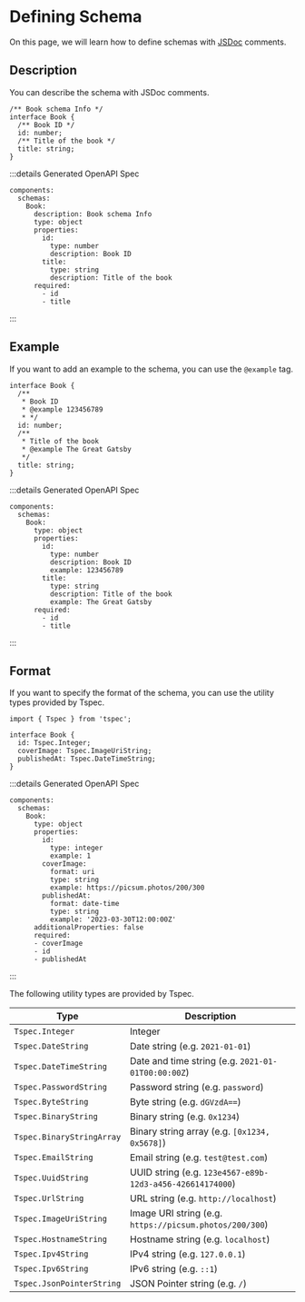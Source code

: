 # Defining Schema

On this page, we will learn how to define schemas with [JSDoc](https://jsdoc.app/about-getting-started.html) comments.

## Description

You can describe the schema with JSDoc comments.

```ts{1,3,5}
/** Book schema Info */
interface Book {
  /** Book ID */
  id: number;
  /** Title of the book */
  title: string;
}
```

:::details Generated OpenAPI Spec
```yaml{4,9,12}
components:
  schemas:
    Book:
      description: Book schema Info
      type: object
      properties:
        id:
          type: number
          description: Book ID
        title:
          type: string
          description: Title of the book
      required:
        - id
        - title
```
:::

## Example

If you want to add an example to the schema, you can use the `@example` tag.

```ts{4,9}
interface Book {
  /**
   * Book ID
   * @example 123456789
   * */
  id: number;
  /**
   * Title of the book
   * @example The Great Gatsby
   */
  title: string;
}
```

:::details Generated OpenAPI Spec

```yaml{9,13}
components:
  schemas:
    Book:
      type: object
      properties:
        id:
          type: number
          description: Book ID
          example: 123456789
        title:
          type: string
          description: Title of the book
          example: The Great Gatsby
      required:
        - id
        - title
```
:::

## Format

If you want to specify the format of the schema, you can use the utility types provided by Tspec.

```ts{4,5,6}
import { Tspec } from 'tspec';

interface Book {
  id: Tspec.Integer;
  coverImage: Tspec.ImageUriString;
  publishedAt: Tspec.DateTimeString;
}
``` 

:::details Generated OpenAPI Spec
```yaml{7-8,10-12,14-16}
components:
  schemas:
    Book:
      type: object
      properties:
        id:
          type: integer
          example: 1
        coverImage:
          format: uri
          type: string
          example: https://picsum.photos/200/300
        publishedAt:
          format: date-time
          type: string
          example: '2023-03-30T12:00:00Z'
      additionalProperties: false
      required:
      - coverImage
      - id
      - publishedAt
```
:::

The following utility types are provided by Tspec.

| Type | Description |
| --- | --- |
| `Tspec.Integer` | Integer |
| `Tspec.DateString` | Date string (e.g. `2021-01-01`) |
| `Tspec.DateTimeString` | Date and time string (e.g. `2021-01-01T00:00:00Z`) |
| `Tspec.PasswordString` | Password string (e.g. `password`) |
| `Tspec.ByteString` | Byte string (e.g. `dGVzdA==`) |
| `Tspec.BinaryString` | Binary string (e.g. `0x1234`) |
| `Tspec.BinaryStringArray` | Binary string array (e.g. `[0x1234, 0x5678]`) |
| `Tspec.EmailString` | Email string (e.g. `test@test.com`) |
| `Tspec.UuidString` | UUID string (e.g. `123e4567-e89b-12d3-a456-426614174000`) |
| `Tspec.UrlString` | URL string (e.g. `http://localhost`) |
| `Tspec.ImageUriString` | Image URI string (e.g. `https://picsum.photos/200/300`) |
| `Tspec.HostnameString` | Hostname string (e.g. `localhost`) |
| `Tspec.Ipv4String` | IPv4 string (e.g. `127.0.0.1`) |
| `Tspec.Ipv6String` | IPv6 string (e.g. `::1`) |
| `Tspec.JsonPointerString` | JSON Pointer string (e.g. `/`) |


